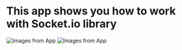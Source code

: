 # This app shows you how to work with Socket.io library 


![Images from App ](https://i.ibb.co/bvZtqzg/1.jpg) ![Images from App ](https://i.ibb.co/njbNrH1/2.jpg)
